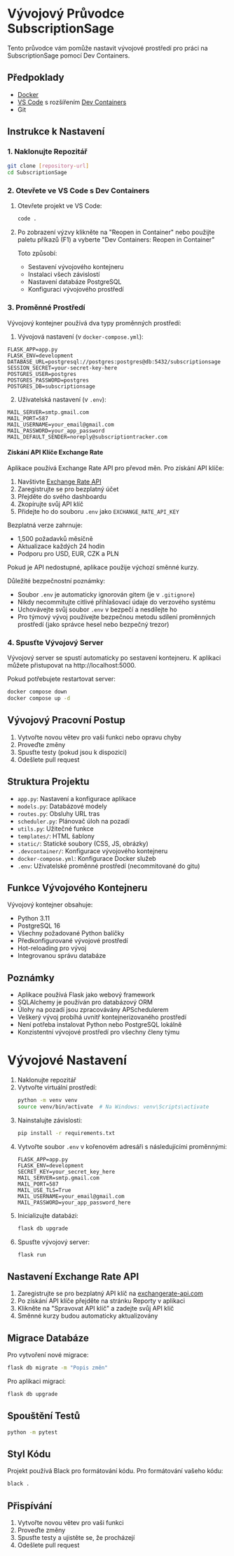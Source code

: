 # Vývojový Průvodce SubscriptionSage

Tento průvodce vám pomůže nastavit vývojové prostředí pro práci na SubscriptionSage pomocí Dev Containers.

## Předpoklady

- [Docker](https://www.docker.com/products/docker-desktop)
- [VS Code](https://code.visualstudio.com/) s rozšířením [Dev Containers](https://marketplace.visualstudio.com/items?itemName=ms-vscode-remote.remote-containers)
- Git

## Instrukce k Nastavení

### 1. Naklonujte Repozitář

```bash
git clone [repository-url]
cd SubscriptionSage
```

### 2. Otevřete ve VS Code s Dev Containers

1. Otevřete projekt ve VS Code:
   ```bash
   code .
   ```

2. Po zobrazení výzvy klikněte na "Reopen in Container" nebo použijte paletu příkazů (F1) a vyberte "Dev Containers: Reopen in Container"

   Toto způsobí:
   - Sestavení vývojového kontejneru
   - Instalaci všech závislostí
   - Nastavení databáze PostgreSQL
   - Konfiguraci vývojového prostředí

### 3. Proměnné Prostředí

Vývojový kontejner používá dva typy proměnných prostředí:

1. Vývojová nastavení (v `docker-compose.yml`):
```
FLASK_APP=app.py
FLASK_ENV=development
DATABASE_URL=postgresql://postgres:postgres@db:5432/subscriptionsage
SESSION_SECRET=your-secret-key-here
POSTGRES_USER=postgres
POSTGRES_PASSWORD=postgres
POSTGRES_DB=subscriptionsage
```

2. Uživatelská nastavení (v `.env`):
```
MAIL_SERVER=smtp.gmail.com
MAIL_PORT=587
MAIL_USERNAME=your_email@gmail.com
MAIL_PASSWORD=your_app_password
MAIL_DEFAULT_SENDER=noreply@subscriptiontracker.com
```

#### Získání API Klíče Exchange Rate

Aplikace používá Exchange Rate API pro převod měn. Pro získání API klíče:

1. Navštivte [Exchange Rate API](https://www.exchangerate-api.com/)
2. Zaregistrujte se pro bezplatný účet
3. Přejděte do svého dashboardu
4. Zkopírujte svůj API klíč
5. Přidejte ho do souboru `.env` jako `EXCHANGE_RATE_API_KEY`

Bezplatná verze zahrnuje:
- 1,500 požadavků měsíčně
- Aktualizace každých 24 hodin
- Podporu pro USD, EUR, CZK a PLN

Pokud je API nedostupné, aplikace použije výchozí směnné kurzy.

Důležité bezpečnostní poznámky:
- Soubor `.env` je automaticky ignorován gitem (je v `.gitignore`)
- Nikdy necommitujte citlivé přihlašovací údaje do verzového systému
- Uchovávejte svůj soubor `.env` v bezpečí a nesdílejte ho
- Pro týmový vývoj používejte bezpečnou metodu sdílení proměnných prostředí (jako správce hesel nebo bezpečný trezor)

### 4. Spusťte Vývojový Server

Vývojový server se spustí automaticky po sestavení kontejneru. K aplikaci můžete přistupovat na http://localhost:5000.

Pokud potřebujete restartovat server:

```bash
docker compose down
docker compose up -d
```

## Vývojový Pracovní Postup

1. Vytvořte novou větev pro vaši funkci nebo opravu chyby
2. Proveďte změny
3. Spusťte testy (pokud jsou k dispozici)
4. Odešlete pull request

## Struktura Projektu

- `app.py`: Nastavení a konfigurace aplikace
- `models.py`: Databázové modely
- `routes.py`: Obsluhy URL tras
- `scheduler.py`: Plánovač úloh na pozadí
- `utils.py`: Užitečné funkce
- `templates/`: HTML šablony
- `static/`: Statické soubory (CSS, JS, obrázky)
- `.devcontainer/`: Konfigurace vývojového kontejneru
- `docker-compose.yml`: Konfigurace Docker služeb
- `.env`: Uživatelské proměnné prostředí (necommitované do gitu)

## Funkce Vývojového Kontejneru

Vývojový kontejner obsahuje:

- Python 3.11
- PostgreSQL 16
- Všechny požadované Python balíčky
- Předkonfigurované vývojové prostředí
- Hot-reloading pro vývoj
- Integrovanou správu databáze

## Poznámky

- Aplikace používá Flask jako webový framework
- SQLAlchemy je používán pro databázový ORM
- Úlohy na pozadí jsou zpracovávány APSchedulerem
- Veškerý vývoj probíhá uvnitř kontejnerizovaného prostředí
- Není potřeba instalovat Python nebo PostgreSQL lokálně
- Konzistentní vývojové prostředí pro všechny členy týmu

# Vývojové Nastavení

1. Naklonujte repozitář
2. Vytvořte virtuální prostředí:
   ```bash
   python -m venv venv
   source venv/bin/activate  # Na Windows: venv\Scripts\activate
   ```
3. Nainstalujte závislosti:
   ```bash
   pip install -r requirements.txt
   ```
4. Vytvořte soubor `.env` v kořenovém adresáři s následujícími proměnnými:
   ```
   FLASK_APP=app.py
   FLASK_ENV=development
   SECRET_KEY=your_secret_key_here
   MAIL_SERVER=smtp.gmail.com
   MAIL_PORT=587
   MAIL_USE_TLS=True
   MAIL_USERNAME=your_email@gmail.com
   MAIL_PASSWORD=your_app_password_here
   ```
5. Inicializujte databázi:
   ```bash
   flask db upgrade
   ```
6. Spusťte vývojový server:
   ```bash
   flask run
   ```

## Nastavení Exchange Rate API

1. Zaregistrujte se pro bezplatný API klíč na [exchangerate-api.com](https://www.exchangerate-api.com/)
2. Po získání API klíče přejděte na stránku Reporty v aplikaci
3. Klikněte na "Spravovat API klíč" a zadejte svůj API klíč
4. Směnné kurzy budou automaticky aktualizovány

## Migrace Databáze

Pro vytvoření nové migrace:
```bash
flask db migrate -m "Popis změn"
```

Pro aplikaci migrací:
```bash
flask db upgrade
```

## Spouštění Testů

```bash
python -m pytest
```

## Styl Kódu

Projekt používá Black pro formátování kódu. Pro formátování vašeho kódu:
```bash
black .
```

## Přispívání

1. Vytvořte novou větev pro vaši funkci
2. Proveďte změny
3. Spusťte testy a ujistěte se, že procházejí
4. Odešlete pull request 